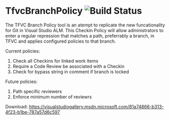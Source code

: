 # TfvcBranchPolicy ![Build Status](https://nkdagility.visualstudio.com/DefaultCollection/_apis/public/build/definitions/56105d4f-9725-48e5-bf58-fdad743d0c52/34/badge)

The TFVC Branch Policy tool is an atempt to replicate the new funcationality for Git in Visual Studio ALM. This Checkin Policy will allow administrators to enter a regular repression that matches a path, preferrably a branch, in TFVC and applies configured policies to that branch.

Current policies:

1. Check all Checkins for linked work items
2. Require a Code Review be associated with a Checkin
3. Check for bypass string in comment if branch is locked

Future policies:

1. Path specific reviewers
2. Enforce minimum number of reviewrs

Download: https://visualstudiogallery.msdn.microsoft.com/81a74866-b313-4f23-b1be-787a57d6c597




